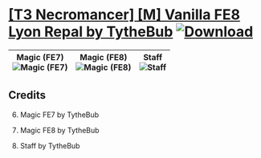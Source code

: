 # [\[T3 Necromancer\] \[M\] Vanilla FE8 Lyon Repal by TytheBub](https://github.com/Klokinator/FE-Repo/tree/main/Battle%20Animations/Magi%20-%20Dark-Type/%5BT3%20Necromancer%5D%20%5BM%5D%20Vanilla%20FE8%20Lyon%20Repal%20by%20TytheBub) [![Download](https://img.shields.io/badge/Download--red?style=social&logo=github)](https://minhaskamal.github.io/DownGit/#/home?url=https://github.com/Klokinator/FE-Repo/tree/main/Battle%20Animations/Magi%20-%20Dark-Type/%5BT3%20Necromancer%5D%20%5BM%5D%20Vanilla%20FE8%20Lyon%20Repal%20by%20TytheBub)

| <b>Magic (FE7)</b><br/><img alt="Magic (FE7)" src="https://raw.githubusercontent.com/Klokinator/FE-Repo/main/Battle%20Animations/Magi%20-%20Dark-Type/%5BT3%20Necromancer%5D%20%5BM%5D%20Vanilla%20FE8%20Lyon%20Repal%20by%20TytheBub/6.%20Magic%20(FE7)/Magic.gif"/> | <b>Magic (FE8)</b><br/><img alt="Magic (FE8)" src="https://raw.githubusercontent.com/Klokinator/FE-Repo/main/Battle%20Animations/Magi%20-%20Dark-Type/%5BT3%20Necromancer%5D%20%5BM%5D%20Vanilla%20FE8%20Lyon%20Repal%20by%20TytheBub/6.%20Magic%20(FE8)/Magic.gif"/> | <b>Staff</b><br/><img alt="Staff" src="https://raw.githubusercontent.com/Klokinator/FE-Repo/main/Battle%20Animations/Magi%20-%20Dark-Type/%5BT3%20Necromancer%5D%20%5BM%5D%20Vanilla%20FE8%20Lyon%20Repal%20by%20TytheBub/7.%20Staff/Staff.gif"/> |
| :---: | :---: | :---: |

## Credits

6. Magic FE7 by TytheBub

6. Magic FE8 by TytheBub

7. Staff by TytheBub

